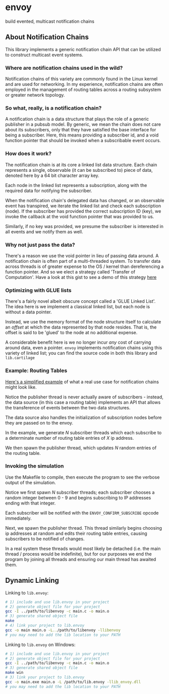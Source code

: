 # envoy

build evented, multicast notification chains

## About Notification Chains

This library implements a generic notification chain API that can be utilized to construct multicast event systems.

### Where are notification chains used in the wild?

Notification chains of this variety are commonly found in the Linux kernel and are used for networking. In my experience, notification chains are often employed in the management of routing tables across a routing subsystem or greater network topology.

### So what, really, is a notification chain?

A notification chain is a data structure that plays the role of a generic publisher in a pubsub model. By generic, we mean the chain does not care about its subscribers, only that they have satisfied the base interface for being a subscriber. Here, this means providing a subscriber id, and a void function pointer that should be invoked when a subscribable event occurs.

### How does it work?

The notification chain is at its core a linked list data structure. Each chain represents a single, observable (it can be subscribed to) piece of data, denoted here by a 64 bit character array key.

Each node in the linked list represents a subscription, along with the required data for notifying the subscriber.

When the notification chain's delegated data has changed, or an observable event has transpired, we iterate the linked list and check each subscription (node). If the subscriber has provided the correct subscription ID (key), we invoke the callback at the void function pointer that was provided to us.

Similarly, if no key was provided, we presume the subscriber is interested in all events and we notify them as well.

### Why not just pass the data?

There's a reason we use the void pointer in lieu of passing data around. A notification chain is often part of a multi-threaded system. To transfer data across threads is of greater expense to the OS / kernel than dereferencing a function pointer. And so we elect a strategy called 'Transfer of Computation'. Have a look at this gist to see a demo of this strategy [here](https://gist.github.com/MatthewZito/e187ce42eadaaf2a1eeabb0d36fe9604)

### Optimizing with GLUE lists

There's a fairly novel albeit obscure concept called a 'GLUE Linked List'. The idea here is we implement a classical linked list, but each node is without a data pointer.

Instead, we use the memory format of the node structure itself to calculate an *offset* at which the data represented by that node resides. That is, the offset is said to be 'glued' to the node at no additional expense.

A considerable benefit here is we no longer incur *any* cost of carrying around data, even a pointer. `envoy` implements notification chains using this variety of linked list; you can find the source code in both this library and `lib.cartilage`

### Example: Routing Tables

[Here's a simplified example](../envoy/examples/routing_table/) of what a real use case for notification chains might look like.

Notice the publisher thread is never actually aware of subscribers - instead, the data source (in this case a routing table) implements an API that allows the transference of events between the two data structures.

The data source also handles the initialization of subscription nodes before they are passed on to the envoy.

In the example, we generate *N* subscriber threads which each subscribe to a determinate number of routing table entries of *X* ip address.

We then spawn the publisher thread, which updates *N* random entries of the routing table.

### Invoking the simulation

Use the Makefile to compile, then execute the program to see the verbose output of the simulation.

Notice we first spawn *N* subscriber threads; each subscriber chooses a random integer between 0 - 9 and begins subscribing to IP addresses ending with that integer.

Each subscriber will be notified with the `ENVOY_CONFIRM_SUBSCRIBE` opcode immediately.

Next, we spawn the publisher thread. This thread similarly begins choosing ip addresses at random and edits their routing table entries, causing subscribers to be notified of changes.

In a real system these threads would most likely be detached (i.e. the main thread / process would be indefinite), but for our purposes we end the program by joining all threads and ensuring our main thread has awaited them.

## Dynamic Linking

Linking to `lib.envoy`:

```bash
# 1) include and use lib.envoy in your project
# 2) generate object file for your project
gcc -I ../path/to/libenvoy -c main.c -o main.o
# 3) generate shared object file
make
# 4) link your project to lib.envoy
gcc -o main main.o -L../path/to/libenvoy -llibenvoy
# you may need to add the lib location to your PATH
```

Linking to `lib.envoy` on Windows:

```bash
# 1) include and use lib.envoy in your project
# 2) generate object file for your project
gcc -I ../path/to/libenvoy -c main.c -o main.o
# 3) generate shared object file
make win
# 3) link your project to lib.envoy
gcc -o main.exe main.o -L /path/to/lib.envoy -llib_envoy.dll
# you may need to add the lib location to your PATH
```

